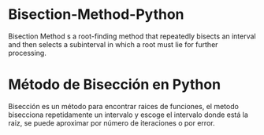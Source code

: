 # Bisection-Method-Python
Bisection Method s a root-finding method that repeatedly bisects an interval and then selects a subinterval in which a root must lie for further processing.

# Método de Bisección en Python
Bisección es un método para encontrar raices de funciones, el metodo bisecciona repetidamente un intervalo y escoge el intervalo donde está la raiz, se puede aproximar por número de iteraciones o por error.
